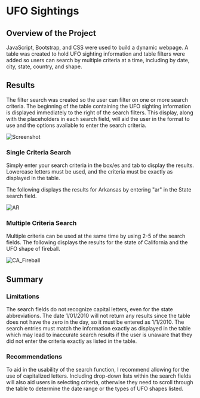 # UFO Sightings

## Overview of the Project

JavaScript, Bootstrap, and CSS were used to build a dynamic webpage.  A table was created to hold UFO sighting information and table filters were added so users can search by multiple criteria at a time, including by date, city, state, country, and shape.

## Results

The filter search was created so the user can filter on one or more search criteria.  The beginning of the table containing the UFO sighting information is displayed immediately to the right of the search filters.  This display, along with the placeholders in each search field, will aid the user in the format to use and the options available to enter the search criteria.  

![Screenshot](https://user-images.githubusercontent.com/90982811/145758763-f2bd6ef4-25f8-480f-b501-ca377e515842.png)

### Single Criteria Search

Simply enter your search criteria in the box/es and tab to display the results.  Lowercase letters must be used, and the criteria must be exactly as displayed in the table.

The following displays the results for Arkansas by entering "ar" in the State search field.

![AR](https://user-images.githubusercontent.com/90982811/145758787-de4aa158-80cb-4e07-842d-90d400f94681.png)

### Multiple Criteria Search

Multiple criteria can be used at the same time by using 2-5 of the search fields.  The following displays the results for the state of California and the UFO shape of fireball.

![CA_Fireball](https://user-images.githubusercontent.com/90982811/145758796-5ddc543a-f61a-4422-9827-914476d763cf.png)

## Summary

### Limitations

The search fields do not recognize capital letters, even for the state abbreviations.  The date 1/01/2010 will not return any results since the table does not have the zero in the day, so it must be entered as 1/1/2010.  The search entries must match the information exactly as displayed in the table which may lead to inaccurate search results if the user is unaware that they did not enter the criteria exactly as listed in the table.

### Recommendations

To aid in the usability of the search function, I recommend allowing for the use of capitalized letters.  Including drop-down lists within the search fields will also aid users in selecting criteria, otherwise they need to scroll through the table to determine the date range or the types of UFO shapes listed.
